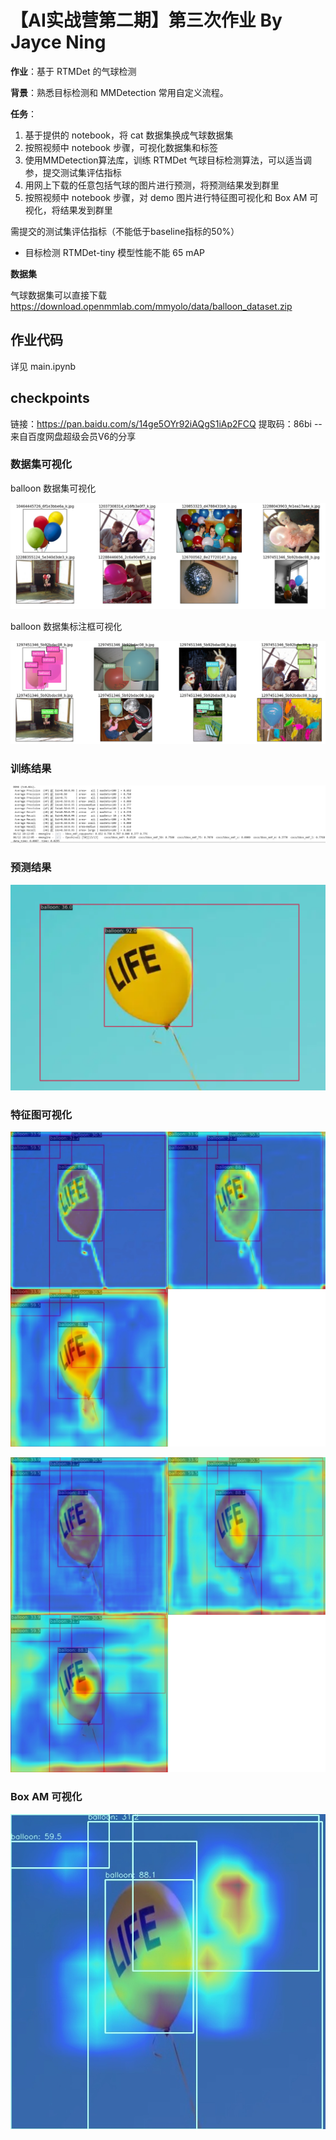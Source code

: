 # 【AI实战营第二期】第三次作业 By Jayce Ning

**作业**：基于 RTMDet 的气球检测

**背景**：熟悉目标检测和 MMDetection 常用自定义流程。

**任务**：

1. 基于提供的 notebook，将 cat 数据集换成气球数据集
2. 按照视频中 notebook 步骤，可视化数据集和标签
3. 使用MMDetection算法库，训练 RTMDet 气球目标检测算法，可以适当调参，提交测试集评估指标
4. 用网上下载的任意包括气球的图片进行预测，将预测结果发到群里
5. 按照视频中 notebook 步骤，对 demo 图片进行特征图可视化和 Box AM 可视化，将结果发到群里

需提交的测试集评估指标（不能低于baseline指标的50%）

* 目标检测 RTMDet-tiny 模型性能不能 65 mAP

**数据集**

气球数据集可以直接下载 https://download.openmmlab.com/mmyolo/data/balloon_dataset.zip

## 作业代码

详见 main.ipynb

## checkpoints

链接：https://pan.baidu.com/s/14ge5OYr92iAQgS1iAp2FCQ 
提取码：86bi 
--来自百度网盘超级会员V6的分享

### 数据集可视化

balloon 数据集可视化

![](./img/data_vis.png)

balloon 数据集标注框可视化

![](./img/data_vis2.png)

### 训练结果

![](./img/score.png)

### 预测结果

![](./img/balloon_det.png)

### 特征图可视化

![](./img/balloon_featmap1.jpg)

![](./img/balloon_featmap2.jpg)

### Box AM 可视化

![](./img/BoxAM1.jpg)

